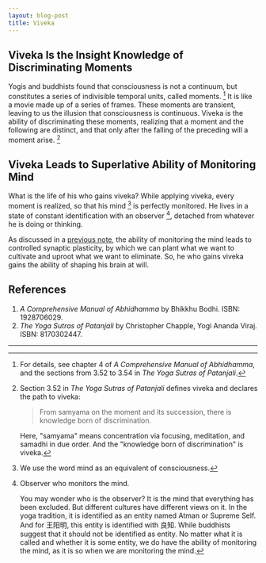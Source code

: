 ```yaml
---
layout: blog-post
title: Viveka
---
```


## Viveka Is the Insight Knowledge of Discriminating Moments

Yogis and buddhists found that consciousness is not a continuum, but constitutes a series of indivisible temporal units, called moments. [^moments] It is like a movie made up of a series of frames. These moments are transient, leaving to us the illusion that consciousness is continuous. Viveka is the ability of discriminating these moments, realizing that a moment and the following are distinct, and that only after the falling of the preceding will a moment arise. [^viveka]

  [^moments]: For details, see chapter 4 of _A Comprehensive Manual of Abhidhamma_, and the sections from 3.52 to 3.54 in _The Yoga Sutras of Patanjali_.

  [^viveka]: Section 3.52 in _The Yoga Sutras of Patanjali_ defines viveka and declares the path to viveka:

    > From samyama on the moment and its succession, there is knowledge born of discrimination.

    Here, "samyama" means concentration via focusing, meditation, and samadhi in due order. And the "knowledge born of discrimination" is viveka.

## Viveka Leads to Superlative Ability of Monitoring Mind

What is the life of his who gains viveka? While applying viveka, every moment is realized, so that his mind [^mind] is perfectly monitored. He lives in a state of constant identification with an observer [^observer], detached from whatever he is doing or thinking.

  [^mind]: We use the word mind as an equivalent of consciousness.

  [^observer]: Observer who monitors the mind.

    You may wonder who is the observer? It is the mind that everything has been excluded. But different cultures have different views on it. In the yoga tradition, it is identified as an entity named Atman or Supreme Self. And for 王阳明, this entity is identified with 良知. While buddhists suggest that it should not be identified as entity. No matter what it is called and whether it is some entity, we do have the ability of monitoring the mind, as it is so when we are monitoring the mind.

As discussed in a [previous note](2023-05-20-attention.md), the ability of monitoring the mind leads to controlled synaptic plasticity, by which we can plant what we want to cultivate and uproot what we want to eliminate. So, he who gains viveka gains the ability of shaping his brain at will.

## References

1. _A Comprehensive Manual of Abhidhamma_ by Bhikkhu Bodhi. ISBN: 1928706029.
2. _The Yoga Sutras of Patanjali_ by Christopher Chapple, Yogi Ananda Viraj. ISBN: 8170302447.

---
